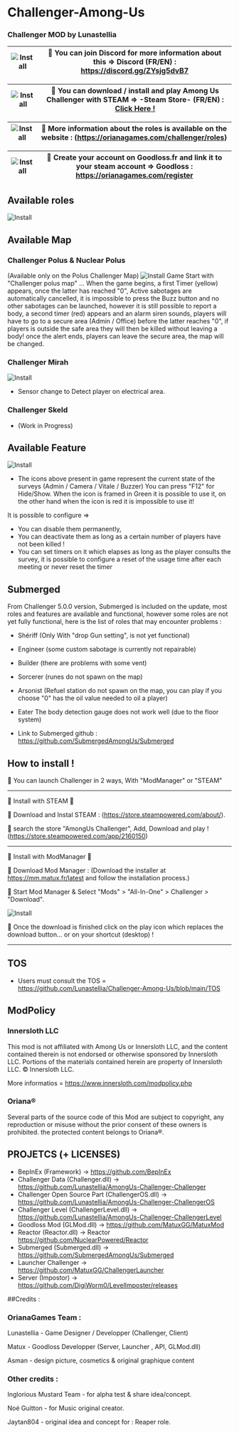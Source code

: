 # Challenger-Among-Us
### Challenger MOD by Lunastellia


| ![Install](https://github.com/Lunastellia/Challenger-Among-Us/blob/main/Ressources/Discord.png) | 🔶 You can join Discord for more information about this =>                                               Discord (FR/EN) : https://discord.gg/ZYsjg5dvB7| 
| :---:   | :-: | 

| ![Install](https://github.com/Lunastellia/Challenger-Among-Us/blob/main/Ressources/steam.png?raw=true) | 🔶 You can download / install and play Among Us Challenger with STEAM =>                                               -Steam Store- (FR/EN) : [Click Here !](https://store.steampowered.com/app/2160150/AmongUs_Challenger/)| 
| :---:   | :-: | 

| ![Install](https://github.com/Lunastellia/Challenger-Among-Us/blob/main/Ressources/OrianaChallenger.png?raw=true) | 🔶 More information about the roles is available on the website : (https://orianagames.com/challenger/roles)| 
| :---:   | :-: | 

| ![Install](https://github.com/Lunastellia/Challenger-Among-Us/blob/main/Ressources/Goodlossfr.png?raw=true) | 🔶 Create your account on Goodloss.fr and link it to your steam account => Goodloss : https://orianagames.com/register| 
| :---:   | :-: | 

## Available roles

![Install](https://github.com/Lunastellia/Challenger-Among-Us/blob/main/Ressources/rolespanelimg.png?raw=true) 

## Available Map



### Challenger Polus & Nuclear Polus

(Available only on the Polus Challenger Map)
![Install](https://github.com/Lunastellia/Challenger-Among-Us/blob/main/Ressources/MAPBPN.png?raw=true)
Game Start with "Challenger polus map" ... When the game begins, a first Timer (yellow) appears, once the latter has reached "0", Active sabotages are automatically cancelled, it is impossible to press the Buzz button and no other sabotages can be launched, however it is still possible to report a body, a second timer (red) appears and an alarm siren sounds, players will have to go to a secure area (Admin / Office) before the latter reaches "0", if players is outside the safe area they will then be killed without leaving a body! once the alert ends, players can leave the secure area, the map will be changed.

### Challenger Mirah
![Install](https://github.com/Lunastellia/Challenger-Among-Us/blob/main/Ressources/MAPHQ.png?raw=true)
* Sensor change to Detect player on electrical area.

### Challenger Skeld

* (Work in Progress)

## Available Feature

![Install](https://github.com/Lunastellia/Challenger-Among-Us/blob/main/Ressources/surveyico.png?raw=true)

* The icons above present in game represent the current state of the surveys (Admin / Camera / Vitale / Buzzer) 
You can press "F12" for Hide/Show.
When the icon is framed in Green it is possible to use it, on the other hand when the icon is red it is impossible to use it!

It is possible to configure => 
- You can disable them permanently,
- You can deactivate them as long as a certain number of players have not been killed !
- You can set timers on it which elapses as long as the player consults the survey,
it is possible to configure a reset of the usage time after each meeting or never reset the timer

## Submerged

From Challenger 5.0.0 version, Submerged is included on the update, most roles and features are available and functional, however some roles are not yet fully functional, here is the list of roles that may encounter problems :

- Shériff (Only With "drop Gun setting", is not yet functional)   
- Engineer (some custom sabotage is currently not repairable)
- Builder (there are problems with some vent)
- Sorcerer (runes do not spawn on the map)
- Arsonist (Refuel station do not spawn on the map, you can play if you choose "0" has the oil value needed to oil a player) 
- Eater The body detection gauge does not work well (due to the floor system)

- Link to Submerged github : https://github.com/SubmergedAmongUs/Submerged





## How to install !

🔶  You can launch Challenger in 2 ways, With "ModManager" or "STEAM" 

***

 🔻 Install with STEAM 🔻

🔹 Download and Instal STEAM : (https://store.steampowered.com/about/).

🔹 search the store "AmongUs Challenger", Add, Download and play ! (https://store.steampowered.com/app/2160150)


***

  🔻 Install with ModManager 🔻

🔹 Download Mod Manager : (Download the installer at https://mm.matux.fr/latest and follow the installation process.)

🔹 Start Mod Manager & Select "Mods" > "All-In-One" > Challenger > "Download".

![Install](https://github.com/Lunastellia/Challenger-Among-Us/blob/main/Ressources/Oriana_Challenger_launchMM.png?raw=true)

🔹 Once the download is finished click on the play icon which replaces the download button... or on your shortcut (desktop) !

***


## TOS

- Users must consult the TOS = https://github.com/Lunastellia/Challenger-Among-Us/blob/main/TOS

## ModPolicy

### Innersloth LLC

This mod is not affiliated with Among Us or Innersloth LLC, and the content contained therein is not endorsed or otherwise sponsored by Innersloth LLC. Portions of the materials contained herein are property of Innersloth LLC. © Innersloth LLC.

More informatios = https://www.innersloth.com/modpolicy.php

### Oriana® 

Several parts of the source code of this Mod are subject to copyright, any reproduction or misuse without the prior consent of these owners is prohibited.
the protected content belongs to Oriana®. 

## PROJETCS (+ LICENSES)

- BepInEx (Framework) -> https://github.com/BepInEx
- Challenger Data (Challenger.dll) -> https://github.com/Lunastellia/AmongUs-Challenger-Challenger
- Challenger Open Source Part (ChallengerOS.dll) -> https://github.com/Lunastellia/AmongUs-Challenger-ChallengerOS
- Challenger Level (ChallengerLevel.dll) -> https://github.com/Lunastellia/AmongUs-Challenger-ChallengerLevel
- Goodloss Mod (GLMod.dll) -> https://github.com/MatuxGG/MatuxMod
- Reactor (Reactor.dll) -> Reactor https://github.com/NuclearPowered/Reactor
- Submerged (Submerged.dll) -> https://github.com/SubmergedAmongUs/Submerged 
- Launcher Challenger -> https://github.com/MatuxGG/ChallengerLauncher
- Server (Impostor) -> https://github.com/DigiWorm0/LevelImposter/releases

##Credits :

### OrianaGames Team :

Lunastellia - Game Designer / Developper (Challenger, Client)

Matux - Goodloss Developper (Server, Launcher , API, GLMod.dll)

Asman - design picture, cosmetics & original graphique content

### Other credits :

Inglorious Mustard Team - for alpha test & share idea/concept.

Noé Guitton - for Music original creator.

Jaytan804 - original idea and concept for : Reaper role.




